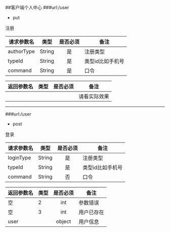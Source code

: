 ##客户端个人中心
###url:/user
* put

注册

|请求参数名|类型|是否必须|备注|
|---|---|:---:|---|
|authorType|String|是|注册类型|
|typeId|String|是|类型id比如手机号|
|command|String|是|口令|

|返回参数名|类型|是否必须|备注|
|---|---|:---:|---|
| | | |请看实际效果|

---
###url:/user
* post

登录

|请求参数名|类型|是否必须|备注|
|---|---|:---:|---|
|loginType|String|是|注册类型|
|typeId|String|是|类型id比如手机号|
|command|String|否|口令|

|返回参数名|类型|是否必须|备注|
|---|---|:---:|---|
|空 | 2|int |参数错误|
|空 | 3|int |用户已存在|
|user | |object |用户信息|